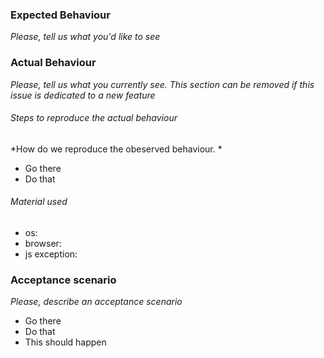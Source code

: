 ### Expected Behaviour
*Please, tell us what you'd like to see*

### Actual Behaviour
*Please, tell us what you currently see. This section can be removed if this issue is dedicated to a new feature*

###### Steps to reproduce the actual behaviour
*How do we reproduce the obeserved behaviour. *

* Go there
* Do that

###### Material used

- os:
- browser:
- js exception:

### Acceptance scenario
*Please, describe an acceptance scenario*

- Go there
- Do that
- This should happen
